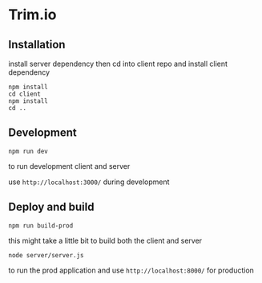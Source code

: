 # Trim.io

## Installation

install server dependency then cd into client repo and install client dependency
```
npm install
cd client
npm install
cd ..
```

## Development

```
npm run dev
```
to run development client and server

use `http://localhost:3000/` during development

## Deploy and build

```
npm run build-prod
```
this might take a little bit to build both the client and server

```
node server/server.js
```

to run the prod application and use `http://localhost:8000/` for production
